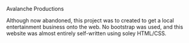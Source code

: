 Avalanche Productions

Although now abandoned, this project was to created to get a local entertainment business onto the web. No bootstrap was used, and this website was almost entirely self-written using soley HTML/CSS.
